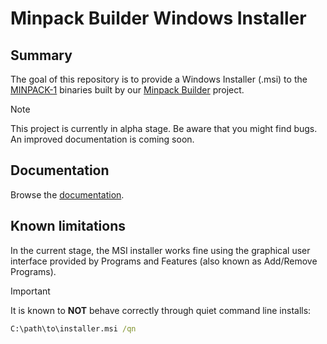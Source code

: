 # Minpack Builder Windows Installer

## Summary

The goal of this repository is to provide a Windows Installer (.msi) to the [MINPACK-1](https://www.netlib.org/minpack) binaries built by our [Minpack Builder](https://github.com/luau-project/minpack-builder) project.

> [!NOTE]
> 
> This project is currently in alpha stage. Be aware that you might find bugs. An improved documentation is coming soon.

## Documentation

Browse the [documentation](./docs/README.md).

## Known limitations

In the current stage, the MSI installer works fine using the graphical user interface provided by Programs and Features (also known as Add/Remove Programs).

> [!IMPORTANT]
>
> It is known to **NOT** behave correctly through quiet command line installs:
> 
> ```cmd
> C:\path\to\installer.msi /qn
> ```